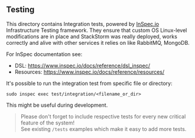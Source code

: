 ## Testing
This directory contains Integration tests, powered by [InSpec.io](https://www.inspec.io/) Infrastructure Testing framework.
They ensure that custom OS Linux-level modifications are in place and StackStorm was really deployed, works correctly and alive with other services it relies on like RabbitMQ, MongoDB.

For InSpec documentation see: 
- DSL: https://www.inspec.io/docs/reference/dsl_inspec/
- Resources: https://www.inspec.io/docs/reference/resources/

It's possible to run the integration test from specific file or directory: 
```
sudo inspec exec test/integration/<filename_or_dir>
```
This might be useful during development.

> Please don't forget to include respective tests for every new critical feature of the system!<br>
> See existing `/tests` examples which make it easy to add more tests.
